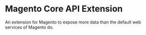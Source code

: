 Magento Core API Extension
==========================

An extension for Magento to expose more data than the default
web services of Magento do.
